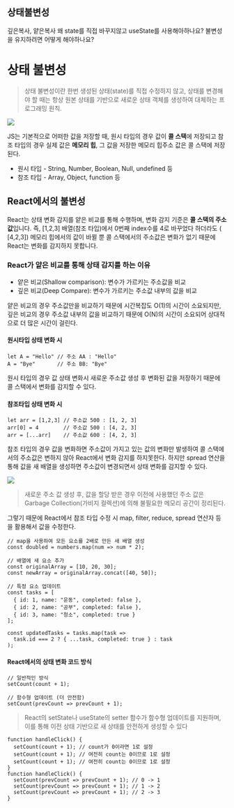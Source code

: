 ## 상태불변성

깊은복사, 얕은복사
왜 state를 직접 바꾸지않고 useState를 사용해아하나요?
불변성을 유지하려면 어떻게 해야하나요?

# 상태 불변성

> 상태 불변성이란 한번 생성된 상태(state)를 직접 수정하지 않고, 상태를 변경해야 할 때는 항상 원본 상태를 기반으로 새로운 상태 객체를 생성하여 대체하는 프로그래밍 원칙.

![](https://velog.velcdn.com/images/psi7218/post/0e4965c5-2c6c-4c63-98eb-11e85a1d9799/image.png)

JS는 기본적으로 어떠한 값을 저장할 때,
원시 타입의 경우 값이 **콜 스택**에 저장되고
참조 타입의 경우 실제 값은 **메모리 힙**, 그 값을 저장한 메모리 힙주소 값은 콜 스택에 저장된다.

- 원시 타입 - String, Number, Boolean, Null, undefined 등
- 참조 타입 - Array, Object, function 등

## React에서의 불변성

React는 상태 변화 감지를 얕은 비교를 통해 수행하며,
변화 감지 기준은 **콜 스택의 주소값**입니다.
즉, [1,2,3] 배열(참조 타입)에서 0번째 index수를 4로 바꾸었다 하더라도 ( [4,2,3]) 메모리 힙에서의 값이 바뀔 뿐 콜 스택에서의 주소값은 변화가 없기 때문에 React는 변화를 감지하지 못합니다.

### React가 얕은 비교를 통해 상태 감지를 하는 이유

- 얕은 비교(Shallow comparison): 변수가 가르키는 주소값을 비교
- 깊은 비교(Deep Compare): 변수가 가르키는 주소값 내부의 값을 비교

얕은 비교의 경우 주소값만을 비교하기 때문에 시간복잡도 O(1)의 시간이 소요되지만, 깊은 비교의 경우 주소값 내부의 값을 비교하기 때문에 O(N)의 시간이 소요되어 상대적으로 더 많은 시간이 걸린다.

#### 원시타입 상태 변화 시

```
let A = "Hello" // 주소 AA : "Hello"
A = "Bye"		// 주소 BB: "Bye"
```

원시 타입의 경우 값 상태 변화시 새로운 주소값 생성 후 변화된 값을 저장하기 때문에 콜 스택에서 변화를 감지할 수 있다.

#### 참조타입 상태 변화 시

```
let arr = [1,2,3] // 주소값 500 : [1, 2, 3]
arr[0] = 4        // 주소값 500 : [4, 2, 3]
arr = [...arr]    // 주소값 600 : [4, 2, 3]
```

참조 타입의 경우 값을 변화하면 주소값이 가지고 있는 값의 변화만 발생하여 콜 스택에서의 주소값은 변하지 않아 React에서 변화 감지를 하지못한다. 하지만 spread 연산을 통해 값을 새 배열을 생성하면 주소값이 변경되면서 상태 변화를 감지할 수 있다.

![](https://velog.velcdn.com/images/psi7218/post/e4d6f674-e36a-4660-a178-e9f40f427558/image.png)

> 새로운 주소 값 생성 후, 값을 할당 받은 경우 이전에 사용했던 주소 값은 Garbage Collection(가비지 컬렉션)에 의해 불필요한 메모리 공간이 정리된다.

그렇기 때문에 React에서 참조 타입 수정 시 map, filter, reduce, spread 연산자 등을 활용해서 값을 수정한다.

```
// map을 사용하여 모든 요소를 2배로 만든 새 배열 생성
const doubled = numbers.map(num => num * 2);

// 배열에 새 요소 추가
const originalArray = [10, 20, 30];
const newArray = originalArray.concat([40, 50]);

// 특정 요소 업데이트
const tasks = [
  { id: 1, name: "운동", completed: false },
  { id: 2, name: "공부", completed: false },
  { id: 3, name: "청소", completed: true }
];

const updatedTasks = tasks.map(task =>
  task.id === 2 ? { ...task, completed: true } : task
);
```

#### React에서의 상태 변화 코드 방식

```
// 일반적인 방식
setCount(count + 1);

// 함수형 업데이트 (더 안전함)
setCount(prevCount => prevCount + 1);
```

> React의 setState나 useState의 setter 함수가 함수형 업데이트를 지원하며, 이를 통해 이전 상태 기반으로 새 상태를 안전하게 생성할 수 있다

```
function handleClick() {
  setCount(count + 1); // count가 0이라면 1로 설정
  setCount(count + 1); // 여전히 count는 0이므로 1로 설정
  setCount(count + 1); // 여전히 count는 0이므로 1로 설정
}
function handleClick() {
  setCount(prevCount => prevCount + 1); // 0 -> 1
  setCount(prevCount => prevCount + 1); // 1 -> 2
  setCount(prevCount => prevCount + 1); // 2 -> 3
}
```
